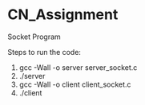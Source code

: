 # CN_Assignment
Socket Program

Steps to run the code:

1.	gcc -Wall -o server server_socket.c
2.	./server
3.	gcc -Wall -o client client_socket.c
4.	./client
